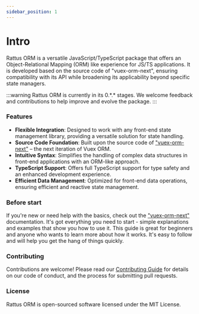 ```yaml
---
sidebar_position: 1
---
```


# Intro

Rattus ORM is a versatile JavaScript/TypeScript package that offers an Object-Relational Mapping (ORM) like experience for JS/TS applications. It is developed based on the source code of "vuex-orm-next", ensuring compatibility with its API while broadening its applicability beyond specific state managers.

:::warning 
Rattus ORM is currently in its 0.\*.* stages. We welcome feedback and contributions to help improve and evolve the package.
:::

### Features

- **Flexible Integration**: Designed to work with any front-end state management library, providing a versatile solution for state handling.
- **Source Code Foundation**: Built upon the source code of ["vuex-orm-next"](https://next.vuex-orm.org/) – the next iteration of Vuex ORM.
- **Intuitive Syntax**: Simplifies the handling of complex data structures in front-end applications with an ORM-like approach.
- **TypeScript Support**: Offers full TypeScript support for type safety and an enhanced development experience.
- **Efficient Data Management**: Optimized for front-end data operations, ensuring efficient and reactive state management.

### Before start

If you're new or need help with the basics, check out the ["vuex-orm-next"](https://next.vuex-orm.org/) documentation. It's got everything you need to start - simple explanations and examples that show you how to use it. This guide is great for beginners and anyone who wants to learn more about how it works. It's easy to follow and will help you get the hang of things quickly.

### Contributing
Contributions are welcome! Please read our [Contributing Guide](https://github.com/lyohaplotinka/rattus-orm/blob/main/CONTRIBUTING.md) for details on our code of conduct, and the process for submitting pull requests.

### License
Rattus ORM is open-sourced software licensed under the MIT License.

